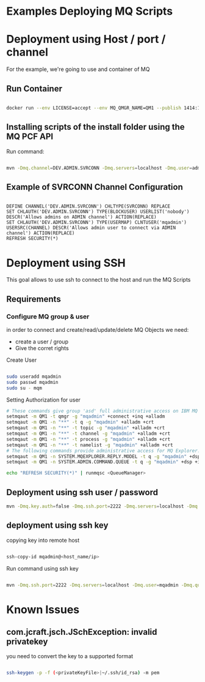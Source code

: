 # Examples Deploying MQ Scripts

# Deployment using Host / port / channel 

For the example, we're going to use and container of MQ

## Run Container

```bash

docker run --env LICENSE=accept --env MQ_QMGR_NAME=QM1 --publish 1414:1414 --publish 9443:9443 --detach --volume qm1data:/mnt/mqm ibmcom/mq

```
## Installing scripts of the install folder using the MQ PCF API

Run command: 

```bash

mvn -Dmq.channel=DEV.ADMIN.SVRCONN -Dmq.servers=localhost -Dmq.user=admin -Dmq.password=passw0rd -Dmq.queueManager=QM1 -Dmq.scripts.install=install io.github.jpcasas.ibm.plugin:ibm-maven-plugin:1.0.4:mq-deploy-pcf

```

## Example of SVRCONN Channel Configuration

```

DEFINE CHANNEL('DEV.ADMIN.SVRCONN') CHLTYPE(SVRCONN) REPLACE
SET CHLAUTH('DEV.ADMIN.SVRCONN') TYPE(BLOCKUSER) USERLIST('nobody') DESCR('Allows admins on ADMIN channel') ACTION(REPLACE)
SET CHLAUTH('DEV.ADMIN.SVRCONN') TYPE(USERMAP) CLNTUSER('mqadmin') USERSRC(CHANNEL) DESCR('Allows admin user to connect via ADMIN channel') ACTION(REPLACE)
REFRESH SECURITY(*)

```

# Deployment using SSH

This goal allows to use ssh to connect to the host and run the MQ Scripts

## Requirements

### Configure MQ group & user 

in order to connect and create/read/update/delete MQ Objects we need:
- create a user / group
- Give the corret rights

Create User

```bash

sudo useradd mqadmin
sudo passwd mqadmin
sudo su - mqm

```

Setting Authorization for user

```bash
# These commands give group 'asd' full administrative access on IBM MQ for UNIX and Linux.
setmqaut -m QM1 -t qmgr -g "mqadmin" +connect +inq +alladm
setmqaut -m QM1 -n "**" -t q -g "mqadmin" +alladm +crt
setmqaut -m QM1 -n "**" -t topic -g "mqadmin" +alladm +crt
setmqaut -m QM1 -n "**" -t channel -g "mqadmin" +alladm +crt
setmqaut -m QM1 -n "**" -t process -g "mqadmin" +alladm +crt
setmqaut -m QM1 -n "**" -t namelist -g "mqadmin" +alladm +crt
# The following commands provide administrative access for MQ Explorer.
setmqaut -m QM1 -n SYSTEM.MQEXPLORER.REPLY.MODEL -t q -g "mqadmin" +dsp +inq +get
setmqaut -m QM1 -n SYSTEM.ADMIN.COMMAND.QUEUE -t q -g "mqadmin" +dsp +inq +put

echo "REFRESH SECURITY(*)" | runmqsc <QueueManager>

```


## Deployment using ssh user / password


```bash
mvn -Dmq.key.auth=false -Dmq.ssh.port=2222 -Dmq.servers=localhost -Dmq.user=mqadmin -Dmq.password=casasc -Dmq.queueManager=QM1 -Dmq.scripts.install=install io.github.jpcasas.ibm.plugin:ibm-maven-plugin:1.0.4:mq-deploy-ssh

```

## deployment using ssh key

copying key into remote host

```bash

ssh-copy-id mqadmin@<host_name/ip>

```

Run command using ssh key

```bash

mvn -Dmq.ssh.port=2222 -Dmq.servers=localhost -Dmq.user=mqadmin -Dmq.queueManager=QM1 -Dmq.scripts.install=install io.github.jpcasas.ibm.plugin:ibm-maven-plugin:1.0.4:mq-deploy-ssh

```

# Known Issues

## com.jcraft.jsch.JSchException: invalid privatekey

you need to convert the key to a supported format 

```bash

ssh-keygen -p -f (<privateKeyFile>|~/.ssh/id_rsa) -m pem 

```
